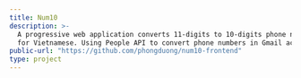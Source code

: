 ```yaml
---
title: Num10
description: >-
  A progressive web application converts 11-digits to 10-digits phone numbers
  for Vietnamese. Using People API to convert phone numbers in Gmail account.
public-url: "https://github.com/phongduong/num10-frontend"
type: project
---
```

